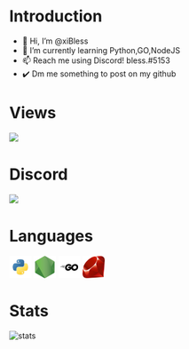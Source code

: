 # Introduction
- 👋 Hi, I’m @xiBless
- 🌱 I’m currently learning Python,GO,NodeJS
- 📫 Reach me using Discord! bless.#5153
- ✔️ Dm me something to post on my github


# Views

![](https://komarev.com/ghpvc/?username=xiBless&color=blueviolet)

# Discord

<p align="left">
  <a href="https://github.com/@xiBless">
    <img src="https://discord.c99.nl/widget/theme-3/802582787205890078.png"/>
     </a>
  
# Languages
<p align="left">
  <code><img height="40" src="https://raw.githubusercontent.com/github/explore/main/topics/python/python.png"></code>
  <code><img height="40" src="https://raw.githubusercontent.com/github/explore/main/topics/nodejs/nodejs.png"></code>
  <code><img height="40" src="https://raw.githubusercontent.com/github/explore/main/topics/go/go.png"></code>
  <code><img height="40" src="https://raw.githubusercontent.com/github/explore/main/topics/ruby/ruby.png"></code>
</p>

# Stats

![stats](https://github-readme-stats.vercel.app/api/?username=xiBless&title_color=4F8CC9&text_color=9f9f9f&show_icons=true&bg_color=00000000&hide_border=true&icon_color=4F8CC9&hide_title=true&count_private=true)


